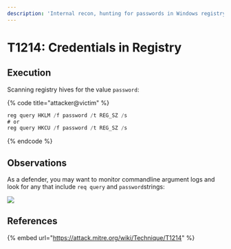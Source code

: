 ```yaml
---
description: 'Internal recon, hunting for passwords in Windows registry'
---
```


# T1214: Credentials in Registry

## Execution

Scanning registry hives for the value `password`:

{% code title="attacker@victim" %}
```csharp
reg query HKLM /f password /t REG_SZ /s
# or
reg query HKCU /f password /t REG_SZ /s
```
{% endcode %}

## Observations

As a defender, you may want to monitor commandline argument logs and look for any that include `req query` and `password`strings:

![](../../.gitbook/assets/passwords-registry.png)

## References

{% embed url="https://attack.mitre.org/wiki/Technique/T1214" %}

